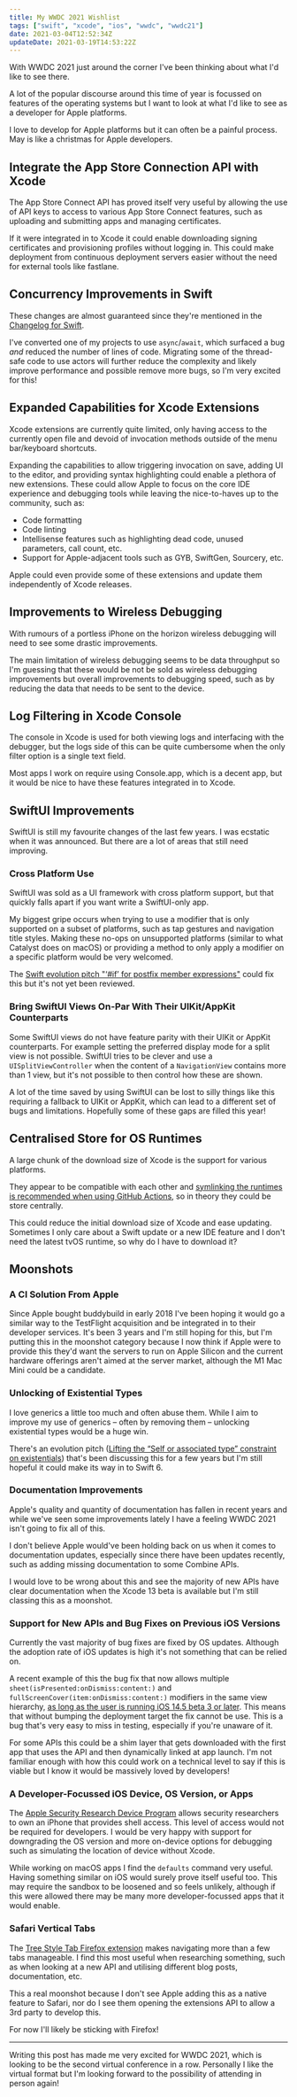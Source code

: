 ```yaml
---
title: My WWDC 2021 Wishlist
tags: ["swift", "xcode", "ios", "wwdc", "wwdc21"]
date: 2021-03-04T12:52:34Z
updateDate: 2021-03-19T14:53:22Z
---
```


With WWDC 2021 just around the corner I've been thinking about what I'd like to see there.

A lot of the popular discourse around this time of year is focussed on features of the operating systems but I want to look at what I'd like to see as a developer for Apple platforms.

I love to develop for Apple platforms but it can often be a painful process. May is like a christmas for Apple developers.

<!-- more -->

## Integrate the App Store Connection API with Xcode

The App Store Connect API has proved itself very useful by allowing the use of API keys to access to various App Store Connect features, such as uploading and submitting apps and managing certificates.

If it were integrated in to Xcode it could enable downloading signing certificates and provisioning profiles without logging in. This could make deployment from continuous deployment servers easier without the need for external tools like fastlane.

## Concurrency Improvements in Swift

These changes are almost guaranteed since they're mentioned in the [Changelog for Swift](https://github.com/apple/swift/blob/main/CHANGELOG.md).

I've converted one of my projects to use `async`/`await`, which surfaced a bug _and_ reduced the number of lines of code. Migrating some of the thread-safe code to use actors will further reduce the complexity and likely improve performance and possible remove more bugs, so I'm very excited for this!

## Expanded Capabilities for Xcode Extensions

Xcode extensions are currently quite limited, only having access to the currently open file and devoid of invocation methods outside of the menu bar/keyboard shortcuts.

Expanding the capabilities to allow triggering invocation on save, adding UI to the editor, and providing syntax highlighting could enable a plethora of new extensions. These could allow Apple to focus on the core IDE experience and debugging tools while leaving the nice-to-haves up to the community, such as:

- Code formatting
- Code linting
- Intellisense features such as highlighting dead code, unused parameters, call count, etc.
- Support for Apple-adjacent tools such as GYB, SwiftGen, Sourcery, etc.

Apple could even provide some of these extensions and update them independently of Xcode releases.

## Improvements to Wireless Debugging

With rumours of a portless iPhone on the horizon wireless debugging will need to see some drastic improvements.

The main limitation of wireless debugging seems to be data throughput so I'm guessing that these would be not be sold as wireless debugging improvements but overall improvements to debugging speed, such as by reducing the data that needs to be sent to the device.

## Log Filtering in Xcode Console

The console in Xcode is used for both viewing logs and interfacing with the debugger, but the logs side of this can be quite cumbersome when the only filter option is a single text field.

Most apps I work on require using Console.app, which is a decent app, but it would be nice to have these features integrated in to Xcode.

## SwiftUI Improvements

SwiftUI is still my favourite changes of the last few years. I was ecstatic when it was announced. But there are a lot of areas that still need improving.

### Cross Platform Use

SwiftUI was sold as a UI framework with cross platform support, but that quickly falls apart if you want write a SwiftUI-only app.

My biggest gripe occurs when trying to use a modifier that is only supported on a subset of platforms, such as tap gestures and navigation title styles. Making these no-ops on unsupported platforms (similar to what Catalyst does on macOS) or providing a method to only apply a modifier on a specific platform would be very welcomed.

The [Swift evolution pitch "‘#if’ for postfix member expressions"](https://forums.swift.org/t/if-for-postfix-member-expressions/44159) could fix this but it's not yet been reviewed.

### Bring SwiftUI Views On-Par With Their UIKit/AppKit Counterparts

Some SwiftUI views do not have feature parity with their UIKit or AppKit counterparts. For example setting the preferred display mode for a split view is not possible. SwiftUI tries to be clever and use a `UISplitViewController` when the content of a `NavigationView` contains more than 1 view, but it's not possible to then control how these are shown.

A lot of the time saved by using SwiftUI can be lost to silly things like this requiring a fallback to UIKit or AppKit, which can lead to a different set of bugs and limitations. Hopefully some of these gaps are filled this year!

## Centralised Store for OS Runtimes

A large chunk of the download size of Xcode is the support for various platforms.

They appear to be compatible with each other and [symlinking the runtimes is recommended when using GitHub Actions](https://github.com/actions/virtual-environments/issues/551#issuecomment-788822538), so in theory they could be store centrally.

This could reduce the initial download size of Xcode and ease updating. Sometimes I only care about a Swift update or a new IDE feature and I don't need the latest tvOS runtime, so why do I have to download it?

## Moonshots

### A CI Solution From Apple

Since Apple bought buddybuild in early 2018 I've been hoping it would go a similar way to the TestFlight acquisition and be integrated in to their developer services. It's been 3 years and I'm still hoping for this, but I'm putting this in the moonshot category because I now think if Apple were to provide this they'd want the servers to run on Apple Silicon and the current hardware offerings aren't aimed at the server market, although the M1 Mac Mini could be a candidate.

### Unlocking of Existential Types

I love generics a little too much and often abuse them. While I aim to improve my use of generics – often by removing them – unlocking existential types would be a huge win.

There's an evolution pitch ([Lifting the “Self or associated type” constraint on existentials](https://forums.swift.org/t/lifting-the-self-or-associated-type-constraint-on-existentials/18025)) that's been discussing this for a few years but I'm still hopeful it could make its way in to Swift 6.

### Documentation Improvements

Apple's quality and quantity of documentation has fallen in recent years and while we've seen some improvements lately I have a feeling WWDC 2021 isn't going to fix all of this.

I don't believe Apple would've been holding back on us when it comes to documentation updates, especially since there have been updates recently, such as adding missing documentation to some Combine APIs.

I would love to be wrong about this and see the majority of new APIs have clear documentation when the Xcode 13 beta is available but I'm still classing this as a moonshot.

### Support for New APIs and Bug Fixes on Previous iOS Versions

Currently the vast majority of bug fixes are fixed by OS updates. Although the adoption rate of iOS updates is high it's not something that can be relied on.

A recent example of this the bug fix that now allows multiple `sheet(isPresented:onDismiss:content:)` and `fullScreenCover(item:onDismiss:content:)` modifiers in the same view hierarchy, [as long as the user is running iOS 14.5 beta 3 or later](https://developer.apple.com/documentation/ios-ipados-release-notes/ios-ipados-14_5-beta-release-notes#Resolved-in-iOS-&-iPadOS-14.5-Beta-3). This means that without bumping the deployment target the fix cannot be use. This is a bug that's very easy to miss in testing, especially if you're unaware of it.

For some APIs this could be a shim layer that gets downloaded with the first app that uses the API and then dynamically linked at app launch. I'm not familiar enough with how this could work on a technical level to say if this is viable but I know it would be massively loved by developers!

### A Developer-Focussed iOS Device, OS Version, or Apps

The [Apple Security Research Device Program](https://developer.apple.com/programs/security-research-device/) allows security researchers to own an iPhone that provides shell access. This level of access would not be required for developers. I would be very happy with support for downgrading the OS version and more on-device options for debugging such as simulating the location of device without Xcode.

While working on macOS apps I find the `defaults` command very useful. Having something similar on iOS would surely prove itself useful too. This may require the sandbox to be loosened and so feels unlikely, although if this were allowed there may be many more developer-focussed apps that it would enable.

### Safari Vertical Tabs

The [Tree Style Tab Firefox extension](https://piro.sakura.ne.jp/xul/_treestyletab.html.en) makes navigating more than a few tabs manageable. I find this most useful when researching something, such as when looking at a new API and utilising different blog posts, documentation, etc.

This a real moonshot because I don't see Apple adding this as a native feature to Safari, nor do I see them opening the extensions API to allow a 3rd party to develop this.

For now I'll likely be sticking with Firefox!

---

Writing this post has made me very excited for WWDC 2021, which is looking to be the second virtual conference in a row. Personally I like the virtual format but I'm looking forward to the possibility of attending in person again!
